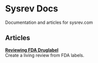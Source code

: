# Sysrev Docs
Documentation and articles for sysrev.com

## Articles
**[Reviewing FDA Druglabel](articles/reviewing-fda-druglabel.html)**  
Create a living review from FDA labels.